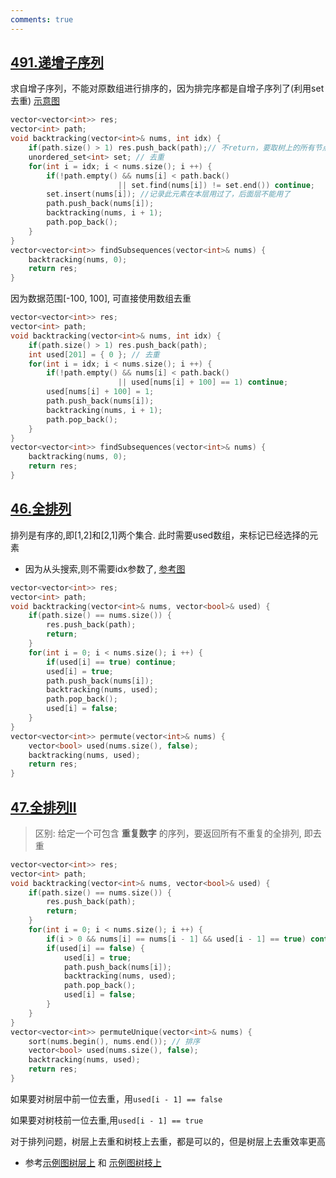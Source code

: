 ```yaml
---
comments: true
---
```



## [491.递增子序列](https://leetcode.cn/problems/non-decreasing-subsequences/) 

求自增子序列，不能对原数组进行排序的，因为排完序都是自增子序列了(利用set去重) [示意图](https://code-thinking-1253855093.file.myqcloud.com/pics/20201124200229824-20230310131640070.png)

```cpp linenums="1" hl_lines="7 8"
vector<vector<int>> res;
vector<int> path;
void backtracking(vector<int>& nums, int idx) {
    if(path.size() > 1) res.push_back(path);// 不return，要取树上的所有节点
    unordered_set<int> set; // 去重
    for(int i = idx; i < nums.size(); i ++) {
        if(!path.empty() && nums[i] < path.back() 
                        || set.find(nums[i]) != set.end()) continue;
        set.insert(nums[i]); //记录此元素在本层用过了，后面层不能用了
        path.push_back(nums[i]);
        backtracking(nums, i + 1);
        path.pop_back();
    }
}
vector<vector<int>> findSubsequences(vector<int>& nums) {
    backtracking(nums, 0);
    return res;
}
```

因为数据范围[-100, 100], 可直接使用数组去重
```cpp linenums="1" hl_lines="5"
vector<vector<int>> res;
vector<int> path;
void backtracking(vector<int>& nums, int idx) {
    if(path.size() > 1) res.push_back(path);
    int used[201] = { 0 }; // 去重
    for(int i = idx; i < nums.size(); i ++) {
        if(!path.empty() && nums[i] < path.back() 
                        || used[nums[i] + 100] == 1) continue;
        used[nums[i] + 100] = 1;
        path.push_back(nums[i]);
        backtracking(nums, i + 1);
        path.pop_back();
    }
}
vector<vector<int>> findSubsequences(vector<int>& nums) {
    backtracking(nums, 0);
    return res;
}
```

## [46.全排列](https://leetcode.cn/problems/permutations/)

排列是有序的,即[1,2]和[2,1]两个集合. 此时需要used数组，来标记已经选择的元素

- 因为从头搜索,则不需要idx参数了, [参考图](https://code-thinking-1253855093.file.myqcloud.com/pics/20201209174225145.png)

```cpp linenums="1"
vector<vector<int>> res;
vector<int> path;
void backtracking(vector<int>& nums, vector<bool>& used) {
    if(path.size() == nums.size()) {
        res.push_back(path);
        return;
    }
    for(int i = 0; i < nums.size(); i ++) {
        if(used[i] == true) continue;
        used[i] = true;
        path.push_back(nums[i]);
        backtracking(nums, used);
        path.pop_back();
        used[i] = false;
    }
}
vector<vector<int>> permute(vector<int>& nums) {
    vector<bool> used(nums.size(), false);
    backtracking(nums, used);
    return res;
}
```

## [47.全排列II](https://leetcode.cn/problems/permutations-ii/)

> 区别: 给定一个可包含 **重复数字** 的序列，要返回所有不重复的全排列, 即去重

```cpp linenums="1" hl_lines="9"
vector<vector<int>> res;
vector<int> path;
void backtracking(vector<int>& nums, vector<bool>& used) {
    if(path.size() == nums.size()) {
        res.push_back(path);
        return;
    }
    for(int i = 0; i < nums.size(); i ++) {
        if(i > 0 && nums[i] == nums[i - 1] && used[i - 1] == true) continue;
        if(used[i] == false) {
            used[i] = true;
            path.push_back(nums[i]);
            backtracking(nums, used);
            path.pop_back();
            used[i] = false;
        }
    }
}
vector<vector<int>> permuteUnique(vector<int>& nums) {
    sort(nums.begin(), nums.end()); // 排序
    vector<bool> used(nums.size(), false);
    backtracking(nums, used);
    return res;
}
```

如果要对树层中前一位去重，用`used[i - 1] == false`

如果要对树枝前一位去重,用`used[i - 1] == true`

对于排列问题，树层上去重和树枝上去重，都是可以的，但是树层上去重效率更高

- 参考[示例图树层上](https://code-thinking-1253855093.file.myqcloud.com/pics/20201124201406192.png) 和 [示例图树枝上](https://code-thinking-1253855093.file.myqcloud.com/pics/20201124201431571.png)